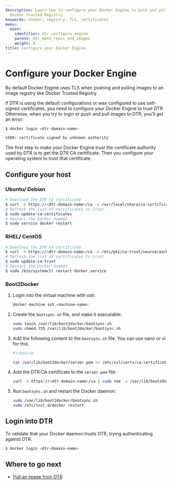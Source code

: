 ```yaml
---
description: Learn how to configure your Docker Engine to push and pull images from
  Docker Trusted Registry.
keywords: docker, registry, TLS, certificates
menu:
  main:
    identifier: dtr_configure_engine
    parent: dtr_menu_repos_and_images
    weight: 0
title: Configure your Docker Engine
---
```


# Configure your Docker Engine

By default Docker Engine uses TLS when pushing and pulling images to an
image registry like Docker Trusted Registry.

If DTR is using the default configurations or was configured to use
self-signed certificates, you need to configure your Docker Engine to trust DTR.
Otherwise, when you try to login or push and pull images to DTR, you'll get an
error:

```bash
$ docker login <dtr-domain-name>

x509: certificate signed by unknown authority
```

The first step to make your Docker Engine trust the certificate authority used
by DTR is to get the DTR CA certificate. Then you configure your operating
system to trust that certificate.

## Configure your host

### Ubuntu/ Debian

```bash
# Download the DTR CA certificate
$ curl -k https://<dtr-domain-name>/ca -o /usr/local/share/ca-certificates/<dtr-domain-name>.crt
# Refresh the list of certificates to trust
$ sudo update-ca-certificates
# Restart the Docker daemon
$ sudo service docker restart
```

### RHEL/ CentOS

```bash
# Download the DTR CA certificate
$ curl -k https://<dtr-domain-name>/ca -o /etc/pki/ca-trust/source/anchors/<dtr-domain-name>.crt
# Refresh the list of certificates to trust
$ sudo update-ca-trust
# Restart the Docker daemon
$ sudo /bin/systemctl restart docker.service
```

### Boot2Docker

1.  Login into the virtual machine with ssh:

    ```bash
    docker-machine ssh <machine-name>
    ```

2.  Create the `bootsync.sh` file, and make it executable:

    ```bash
    sudo touch /var/lib/boot2docker/bootsync.sh
    sudo chmod 755 /var/lib/boot2docker/bootsync.sh
    ```

3.  Add the following content to the `bootsync.sh` file. You can use nano or vi
for this.

    ```bash
    #!/bin/sh

    cat /var/lib/boot2docker/server.pem >> /etc/ssl/certs/ca-certificates.crt
    ```

4.  Add the DTR CA certificate to the `server.pem` file:

    ```bash
    curl -k https://<dtr-domain-name>/ca | sudo tee -a /var/lib/boot2docker/server.pem
    ```

5.  Run `bootsync.sh` and restart the Docker daemon:

    ```bash
    sudo /var/lib/boot2docker/bootsync.sh
    sudo /etc/init.d/docker restart
    ```

## Login into DTR

To validate that your Docker daemon trusts DTR, trying authenticating against
DTR.

```bash
$ docker login <dtr-domain-name>
```

## Where to go next

* [Pull an image from DTR](pull-an-image.md)